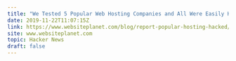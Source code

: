 ```yaml
---
title: "We Tested 5 Popular Web Hosting Companies and All Were Easily Hacked"
date: 2019-11-22T11:07:15Z
link: https://www.websiteplanet.com/blog/report-popular-hosting-hacked/?utm_medium=RSS&utm_source=hune
site: www.websiteplanet.com
topic: Hacker News
draft: false
---
```

